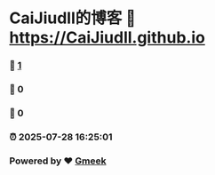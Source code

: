 # CaiJiudll的博客 :link: https://CaiJiudll.github.io 
### :page_facing_up: [1](https://CaiJiudll.github.io/tag.html) 
### :speech_balloon: 0 
### :hibiscus: 0 
### :alarm_clock: 2025-07-28 16:25:01 
### Powered by :heart: [Gmeek](https://github.com/Meekdai/Gmeek)

